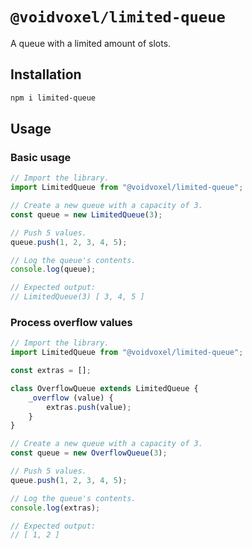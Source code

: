 # `@voidvoxel/limited-queue`

A queue with a limited amount of slots.

## Installation

```sh
npm i limited-queue
```

## Usage

### Basic usage

```js
// Import the library.
import LimitedQueue from "@voidvoxel/limited-queue";

// Create a new queue with a capacity of 3.
const queue = new LimitedQueue(3);

// Push 5 values.
queue.push(1, 2, 3, 4, 5);

// Log the queue's contents.
console.log(queue);

// Expected output:
// LimitedQueue(3) [ 3, 4, 5 ]
```

### Process overflow values

```js
// Import the library.
import LimitedQueue from "@voidvoxel/limited-queue";

const extras = [];

class OverflowQueue extends LimitedQueue {
    _overflow (value) {
        extras.push(value);
    }
}

// Create a new queue with a capacity of 3.
const queue = new OverflowQueue(3);

// Push 5 values.
queue.push(1, 2, 3, 4, 5);

// Log the queue's contents.
console.log(extras);

// Expected output:
// [ 1, 2 ]
```

